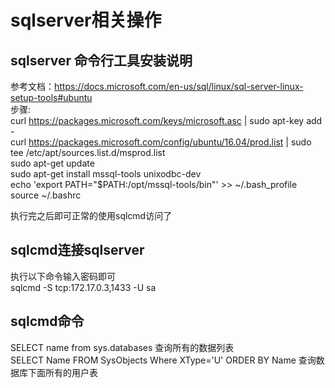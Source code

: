 # sqlserver相关操作  
## sqlserver 命令行工具安装说明  
参考文档：https://docs.microsoft.com/en-us/sql/linux/sql-server-linux-setup-tools#ubuntu  
步骤:  
curl https://packages.microsoft.com/keys/microsoft.asc | sudo apt-key add -  
curl https://packages.microsoft.com/config/ubuntu/16.04/prod.list | sudo tee /etc/apt/sources.list.d/msprod.list  
sudo apt-get update  
sudo apt-get install mssql-tools unixodbc-dev  
echo 'export PATH="$PATH:/opt/mssql-tools/bin"' >> ~/.bash_profile  
source ~/.bashrc  

执行完之后即可正常的使用sqlcmd访问了  

## sqlcmd连接sqlserver  
执行以下命令输入密码即可  
sqlcmd -S tcp:172.17.0.3,1433 -U sa  

## sqlcmd命令  
SELECT name from sys.databases 查询所有的数据列表  
SELECT Name FROM SysObjects Where XType='U' ORDER BY Name 查询数据库下面所有的用户表  

